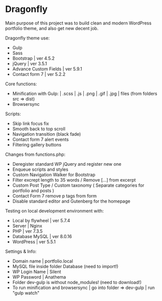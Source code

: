 # Dragonfly
Main purpose of this project was to build clean and modern WordPress portfolio theme, and also get new decent job.

Dragonfly theme use: 
- Gulp
- Sass
- Bootstrap | ver 4.5.2
- jQuery | ver 3.5.1
- Advance Custom Fields | ver 5.9.1
- Contact form 7 | ver 5.2.2

Core functions:
- Minification with Gulp: | .scss | .js | .png | .gif | .jpg | files (from folders src => dist)
- Browsersync 

Scripts:
- Skip link focus fix
- Smooth back to top scroll
- Navigation transition (black fade)
- Contact form 7 alert events 
- Filtering gallery buttons

Changes from functions.php:
- Deregister standard WP jQuery and register new one
- Enqueue scripts and styles
- Custom Navigation Walker for Bootstrap
- Filter excrept length to 35 words / Remove [...] from excerpt
- Custom Post Type / Custom taxonomy ( Separate categories for portfolio and posts )
- Contact Form 7 remove p tags from form
- Disable standard editor and Gutenberg for the homepage

Testing on local development environment with:
 - Local by flywheel | ver 5.7.4
 - Server | Nginx
 - PHP | ver 7.3.5
 - Database MySQL | ver 8.0.16
 - WordPress | ver 5.5.1
 
 Settings & Info: 
 - Domain name | portfolio.local
 - MySQL file inside folder Database (need to import!)
 - WP Login Name | Silent
 - WP Password | Anathema
 - Folder dev-gulp is without node_modules! (need to download!)
 - To run minification and browsersync | go into folder => dev-gulp | run "gulp watch"
